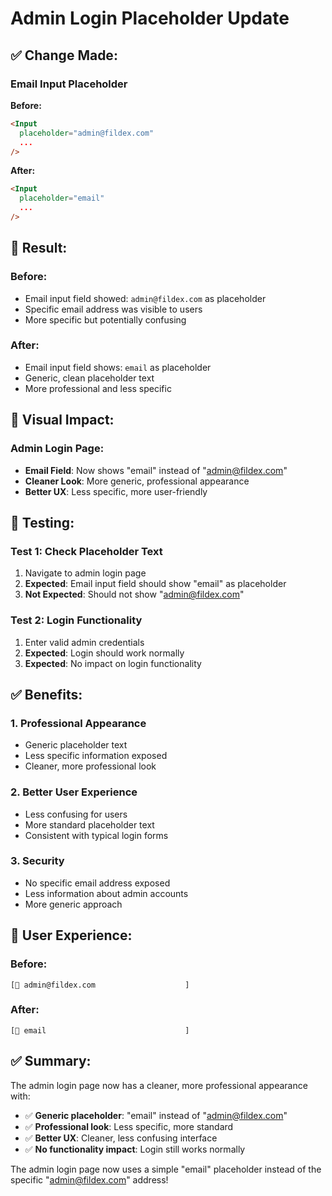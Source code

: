 # Admin Login Placeholder Update

## ✅ **Change Made:**

### **Email Input Placeholder**
**Before:**
```html
<Input
  placeholder="admin@fildex.com"
  ...
/>
```

**After:**
```html
<Input
  placeholder="email"
  ...
/>
```

## 🎯 **Result:**

### **Before:**
- Email input field showed: `admin@fildex.com` as placeholder
- Specific email address was visible to users
- More specific but potentially confusing

### **After:**
- Email input field shows: `email` as placeholder
- Generic, clean placeholder text
- More professional and less specific

## 🎨 **Visual Impact:**

### **Admin Login Page:**
- **Email Field**: Now shows "email" instead of "admin@fildex.com"
- **Cleaner Look**: More generic, professional appearance
- **Better UX**: Less specific, more user-friendly

## 🧪 **Testing:**

### **Test 1: Check Placeholder Text**
1. Navigate to admin login page
2. **Expected**: Email input field should show "email" as placeholder
3. **Not Expected**: Should not show "admin@fildex.com"

### **Test 2: Login Functionality**
1. Enter valid admin credentials
2. **Expected**: Login should work normally
3. **Expected**: No impact on login functionality

## ✅ **Benefits:**

### **1. Professional Appearance**
- Generic placeholder text
- Less specific information exposed
- Cleaner, more professional look

### **2. Better User Experience**
- Less confusing for users
- More standard placeholder text
- Consistent with typical login forms

### **3. Security**
- No specific email address exposed
- Less information about admin accounts
- More generic approach

## 📱 **User Experience:**

### **Before:**
```
[📧 admin@fildex.com                    ]
```

### **After:**
```
[📧 email                               ]
```

## ✅ **Summary:**

The admin login page now has a cleaner, more professional appearance with:
- ✅ **Generic placeholder**: "email" instead of "admin@fildex.com"
- ✅ **Professional look**: Less specific, more standard
- ✅ **Better UX**: Cleaner, less confusing interface
- ✅ **No functionality impact**: Login still works normally

The admin login page now uses a simple "email" placeholder instead of the specific "admin@fildex.com" address!
